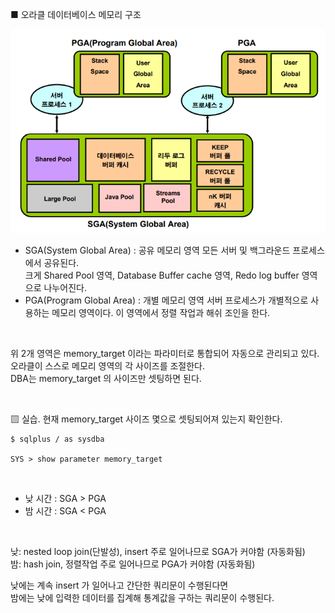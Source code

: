 ■ 오라클 데이터베이스 메모리 구조

<img src="https://github.com/corvina1208/Oracle_Admin/blob/main/2_%EB%A9%94%EB%AA%A8%EB%A6%AC%EA%B5%AC%EC%A1%B0.png">

- SGA(System Global Area) : 공유 메모리 영역
모든 서버 및 백그라운드 프로세스에서 공유된다.  
크게 Shared Pool 영역, Database Buffer cache 영역, Redo log buffer 영역으로 나누어진다.
- PGA(Program Global Area) : 개별 메모리 영역
서버 프로세스가 개별적으로 사용하는 메모리 영역이다.
이 영역에서 정렬 작업과 해쉬 조인을 한다.

<br/>

위 2개 영역은 memory_target 이라는 파라미터로 통합되어 자동으로 관리되고 있다.  
오라클이 스스로 메모리 영역의 각 사이즈를 조절한다.  
DBA는 memory_target 의 사이즈만 셋팅하면 된다.

<br/>

▧ 실습. 현재 memory_target 사이즈 몇으로 셋팅되어져 있는지 확인한다.
```
$ sqlplus / as sysdba

SYS > show parameter memory_target
```

<br/>

- 낮 시간 : SGA > PGA
- 밤 시간 : SGA < PGA

<br/>

낮: nested loop join(단발성), insert 주로 일어나므로 SGA가 커야함 (자동화됨)  
밤: hash join, 정렬작업 주로 일어나므로 PGA가 커야함 (자동화됨)

낮에는 계속 insert 가 일어나고 간단한 쿼리문이 수행된다면  
밤에는 낮에 입력한 데이터를 집계해 통계값을 구하는 쿼리문이 수행된다.

<br/>
<br/>
